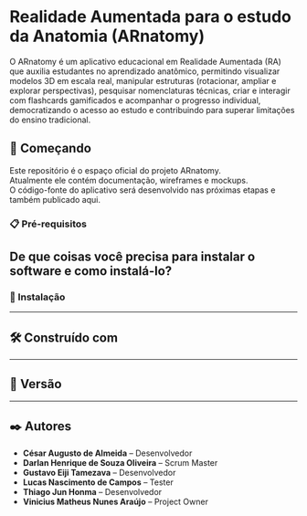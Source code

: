 # Realidade Aumentada para o estudo da Anatomia (ARnatomy)

O ARnatomy é um aplicativo educacional em Realidade Aumentada (RA) que auxilia estudantes no aprendizado anatômico, permitindo visualizar modelos 3D em escala real, manipular estruturas (rotacionar, ampliar e explorar perspectivas), pesquisar nomenclaturas técnicas, criar e interagir com flashcards gamificados e acompanhar o progresso individual, democratizando o acesso ao estudo e contribuindo para superar limitações do ensino tradicional.

## 🚀 Começando

Este repositório é o espaço oficial do projeto ARnatomy.  
Atualmente ele contém documentação, wireframes e mockups.  
O código-fonte do aplicativo será desenvolvido nas próximas etapas e também publicado aqui.

### 📋 Pré-requisitos

De que coisas você precisa para instalar o software e como instalá-lo?
---

### 🔧 Instalação

---

## 🛠️ Construído com

---

## 📌 Versão

---

## ✒️ Autores

- **César Augusto de Almeida** – Desenvolvedor  
- **Darlan Henrique de Souza Oliveira** – Scrum Master  
- **Gustavo Eiji Tamezava** – Desenvolvedor  
- **Lucas Nascimento de Campos** – Tester  
- **Thiago Jun Honma** – Desenvolvedor  
- **Vinicius Matheus Nunes Araújo** – Project Owner  


